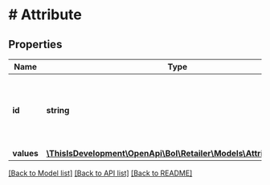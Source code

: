 # # Attribute

## Properties

Name | Type | Description | Notes
------------ | ------------- | ------------- | -------------
**id** | **string** | The identifier of the attribute for which the value has changed. |
**values** | [**\ThisIsDevelopment\OpenApi\Bol\Retailer\Models\AttributeValue[]**](AttributeValue.md) |  |

[[Back to Model list]](../../README.md#models) [[Back to API list]](../../README.md#endpoints) [[Back to README]](../../README.md)
